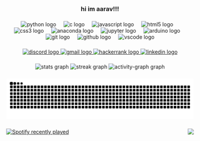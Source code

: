 <h3 align="center">hi im aarav!!!</h3>

###

<div align="center">
  <img src="https://cdn.jsdelivr.net/gh/devicons/devicon/icons/python/python-original.svg" height="30" alt="python logo"  />
  <img width="12" />
  <img src="https://cdn.jsdelivr.net/gh/devicons/devicon/icons/c/c-original.svg" height="30" alt="c logo"  />
  <img width="12" />
  <img src="https://cdn.jsdelivr.net/gh/devicons/devicon/icons/javascript/javascript-original.svg" height="30" alt="javascript logo"  />
  <img width="12" />
  <img src="https://cdn.jsdelivr.net/gh/devicons/devicon/icons/html5/html5-original.svg" height="30" alt="html5 logo"  />
  <img width="12" />
  <img src="https://cdn.jsdelivr.net/gh/devicons/devicon/icons/css3/css3-original.svg" height="30" alt="css3 logo"  />
  <img width="12" />
  <img src="https://cdn.jsdelivr.net/gh/devicons/devicon/icons/anaconda/anaconda-original.svg" height="30" alt="anaconda logo"  />
  <img width="12" />
  <img src="https://cdn.jsdelivr.net/gh/devicons/devicon/icons/jupyter/jupyter-original-wordmark.svg" height="30" alt="jupyter logo"  />
  <img width="12" />
  <img src="https://cdn.jsdelivr.net/gh/devicons/devicon/icons/arduino/arduino-original.svg" height="30" alt="arduino logo"  />
  <img width="12" />
  <img src="https://cdn.jsdelivr.net/gh/devicons/devicon/icons/git/git-original.svg" height="30" alt="git logo"  />
  <img width="12" />
  <img src="https://cdn.jsdelivr.net/gh/devicons/devicon/icons/github/github-original.svg" height="30" alt="github logo"  />
  <img width="12" />
  <img src="https://cdn.jsdelivr.net/gh/devicons/devicon/icons/vscode/vscode-original.svg" height="30" alt="vscode logo"  />
</div>

###

<div align="center">
  <a href="https://discordapp.com/users/837568511287099422" target="_blank">
    <img src="https://img.shields.io/static/v1?message=Discord&logo=discord&label=&color=white&logoColor=blue&labelColor=white&style=for-the-badge" height="35" alt="discord logo"  />
  </a>
  <a href="theaarav14@gmail.com" target="_blank">
    <img src="https://img.shields.io/static/v1?message=Gmail&logo=gmail&label=&color=white&logoColor=red&labelColor=white&style=for-the-badge" height="35" alt="gmail logo"  />
  </a>
  <a href="https://www.hackerrank.com/profile/theaarav14" target="_blank">
    <img src="https://img.shields.io/static/v1?message=HackerRank&logo=hackerrank&label=&color=white&logoColor=&labelColor=white&style=for-the-badge" height="35" alt="hackerrank logo"  />
  </a>
  <a href="www.linkedin.com/in/aararvav" target="_blank">
    <img src="https://img.shields.io/static/v1?message=LinkedIn&logo=linkedin&label=&color=white&logoColor=&labelColor=white&style=for-the-badge" height="35" alt="linkedin logo"  />
  </a>
</div>

###

<div align="center">
  <img src="https://github-readme-stats.vercel.app/api?username=aararvav&hide_title=false&hide_rank=false&show_icons=true&include_all_commits=true&count_private=true&disable_animations=false&theme=gotham&locale=en&hide_border=true&order=1&custom_title=my%20github%20stats" height="150" alt="stats graph"  />
  <img src="https://streak-stats.demolab.com?user=aararvav&locale=en&mode=daily&theme=gotham&hide_border=true&border_radius=5&order=3" height="150" alt="streak graph"  />
  <img src="https://github-readme-activity-graph.vercel.app/graph?username=aararvav&radius=16&theme=gotham&area=true&order=5&custom_title=my%20contris&hide_border=true&hide_title=true&bg_color=#2b8c84&line=#2b8c84&point=#2b8c84&area_color=#2b8c84&color=#2b8c84&title_color=#2b8c84" height="291" alt="activity-graph graph"  />
</div>

###

<img src="https://raw.githubusercontent.com/aararvav/aararvav/output/snake.svg" alt="Snake animation" />

###

<img align="right" height="226" src="https://media0.giphy.com/media/v1.Y2lkPTc5MGI3NjExYWc0dzU2azN2MHN5ZTlidnFyOW85M3BhZG0zamhycmo4bGJqYTZ5YyZlcD12MV9pbnRlcm5hbF9naWZfYnlfaWQmY3Q9Zw/SGrH94u2qJwqhu3Ouu/giphy.gif"  />

###

<div align="left">
  <a href="https://open.spotify.com/user/31rln43mwjcx4gm54mp4zdhtmtdi" target="_blank">
    <img src="https://spotify-recently-played-readme.vercel.app/api?user=31rln43mwjcx4gm54mp4zdhtmtdi&count=3&unique=true" alt="Spotify recently played"  />
  </a>
</div>

###
